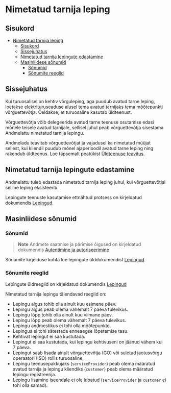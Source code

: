 # Nimetatud tarnija leping

## Sisukord

- [Nimetatud tarnija leping](#nimetatud-tarnija-leping)
  - [Sisukord](#sisukord)
  - [Sissejuhatus](#sissejuhatus)
  - [Nimetatud tarnija lepingute edastamine](#nimetatud-tarnija-lepingute-edastamine)
  - [Masinliidese sõnumid](#masinliidese-sõnumid)
    - [Sõnumid](#sõnumid)
    - [Sõnumite reeglid](#sõnumite-reeglid)

## Sissejuhatus

Kui turuosalisel on kehtiv võrguleping, aga puudub avatud tarne leping, loetakse elektrituruseaduse alusel tema avatud tarnijaks tema mõõtepunkti võrguettevõtja. Öeldakse, et turuosaline kasutab üldteenust.

Võrguettevõtja võib delegeerida avatud tarne teenuse osutamise edasi mõnele teisele avatud tarnijale, sellisel juhul peab võrguettevõtja sisestama Andmelattu nimetatud tarnija lepingu.

Andmeladu teavitab võrguettevõtjat ja vajadusel ka nimetatud müüjat sellest, kui kliendil puudub mõnel ajaperioodil avatud tarne leping ning rakendub üldteenus. Loe täpsemalt peatükist [Üldteenuse teavitus](06-yldteenuse-teavitus.md).

## Nimetatud tarnija lepingute edastamine

Andmelattu tuleb edastada nimetatud tarnija leping juhul, kui võrguettevõtjal selline leping eksisteerib.

Lepingute teenuste kasutamise ettnähtud protsess on kirjeldatud dokumendis [Lepingud](05-lepingud.md).

## Masinliidese sõnumid

### Sõnumid

> **Note**
> Andmete saatmise ja pärimise õigused on kirjeldatud dokumendis [Autentimine ja autoriseerimine](02-autentimine-ja-autoriseerimine.md)

Sõnumite kirjelduse kohta loe lepingute ülddokumendist [Lepingud](05-lepingud.md).

### Sõnumite reeglid

Lepingute üldreeglid on kirjeldatud dokumendis [Lepingud](05-lepingud.md#sõnumite-reeglid)

Nimetatud tarnija lepingu täiendavad reeglid on:

- Lepingu algus tohib olla ainult kuu esimene päev.
- Lepingu algus peab olema vähemalt 7 päeva tulevikus.
- Lepingu lõpp tohib olla ainult kuu viimane päev.
- Lepingu lõpp peab olema vähemalt 7 päeva tulevikus.
- Lepingu andmestikus ei tohi olla mõõtepunkte.
- Lepingus ei tohi sätestada enneaegse lõpetamise tasu.
- Kehtivat lepingut ei saa kustutada.
- Lepingut ei saa kustutada, kui lepingu kehtivuseni on jäänud vähem kui 7 päeva.
- Lepingut saab lisada ainult võrguettevõtja (GO) või suletud jaotusvõrgu operaatori (ISO) rollis turuosaline.
- Lepingu teenusepakkujaks (`serviceProvider`) peab olema määratud avatud tarnija ja lepingu kliendiks (`customer`) peab olema määratud lepingu registreerija.
- Lepingu lisamine iseendale ei ole lubatud (`serviceProvider` ja `customer` ei tohi olla samad).
